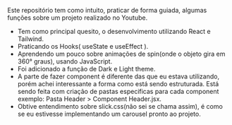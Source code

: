 Este repositório tem como intuito, praticar de forma guiada, algumas funções sobre um projeto realizado no Youtube. 
- Tem como principal quesito, o desenvolvimento utilizando React e Tailwind.
- Praticando os Hooks( useState e useEffect ).
- Aprendendo um pouco sobre animações de spin(onde o objeto gira em 360° graus), usando JavaScript. 
- Foi adicionado a função de Dark e Light theme.
- A parte de fazer component é diferente das que eu estava utilizando, porém achei interessante a forma como está sendo estruturada. Está sendo feita com criação de pastas especificas para cada component exemplo: Pasta Header > Component Header.jsx.
- Obtive entendimento sobre slick.css(não sei se chama assim), é como se eu estivesse implementando um carousel pronto ao projeto. 
